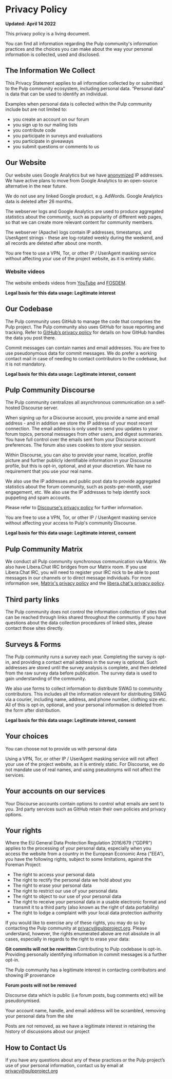 # Privacy Policy

**Updated: April 14 2022**

This privacy policy is a living document.

You can find all information regarding the Pulp community's information practices and the choices you can make about the way your personal information is collected, used and disclosed.

## The Information We Collect

This Privacy Statement applies to all information collected by or submitted to the Pulp community ecosystem, including personal data. “Personal data” is data that can be used to identify an individual.

Examples when  personal data is collected within the Pulp community include but are not limited to:
   * you create an account on our forum
   * you sign up to our mailing lists
   * you contribute code
   * you participate in surveys and evaluations
   * you participate in giveaways
   * you submit questions or comments to us


## Our Website

Our website uses Google Analytics but we have [anonymized](https://developers.google.com/analytics/devguides/collection/gajs/methods/gaJSApi_gat#_gat._anonymizeIp) IP addresses. We have active plans to move from Google Analytics to an open-source alternative in the near future.

We do not use any linked Google product, e.g. AdWords.
Google Analytics data is deleted after 26 months.

The webserver logs and Google Analytics are used to produce aggregated statistics about the community, such as popularity of different web pages, so that we can create more relevant content for community members.

The webserver (Apache) logs contain IP addresses, timestamps, and UserAgent strings - these are log-rotated weekly during the weekend, and all records are deleted after about one month.

You are free to use a VPN, Tor, or other IP / UserAgent masking service without affecting your use of the project website, as it is entirely static.

### Website videos

The website embeds videos from [YouTube](https://support.google.com/youtube/answer/7671399?hl=en) and [FOSDEM](https://fosdem.org/2022/).

**Legal basis for this data usage: Legitimate interest**

## Our Codebase

The Pulp community uses GitHub to manage the code that comprises the Pulp project. The Pulp community also uses GitHub for issue reporting and tracking. Refer to [GitHub’s privacy policy](https://docs.github.com/en/site-policy/privacy-policies/global-privacy-practices) for details on how GitHub handles the data you post there.

Commit messages can contain names and email addresses. You are free to use pseudonymous data for commit messages. We do prefer a working contact mail in case of needing to contact contributors to the codebase, but it is not mandatory.

**Legal basis for this data usage: Legitimate interest, consent**


## Pulp Community Discourse

The Pulp community centralizes all asynchronous communication on a self-hosted Discourse server.

When signing up for a Discourse account, you provide a name and email address - and in addition we store the IP address of your most recent connection. The email address is only used to send you updates to your forum topics, personal messages from other users, and digest summaries. You have full control over the emails sent from your Discourse account preferences. The forum also uses cookies to store your session.

Within Discourse, you can also to provide your name, location, profile picture and further publicly identifiable information in your Discourse profile, but this is opt-in, optional, and at your discretion. We have no requirement that you use your real name.

We also use the IP addresses and public post data to provide aggregated statistics about the forum community, such as posts-per-month, user engagement, etc. We also use the IP addresses to help identify sock puppeting and spam accounts.

Please refer to [Discourse's privacy policy](https://discourse.pulpproject.org/privacy) for further information.

You are free to use a VPN, Tor, or other IP / UserAgent masking service without affecting your access to Pulp's community Discourse.

**Legal basis for this data usage: Legitimate interest, consent**

## Pulp Community Matrix

We conduct all Pulp community synchronous communication via Matrix. We also have Libera.Chat IRC bridges from our Matrix room. If you use Libera.Chat IRC, you will need to register your IRC nick to be able to post messages in our channels or to direct message individuals. For more information see, [Matrix's privacy policy](https://matrix.org/legal/privacy-notice) and the [libera.chat's privacy policy](https://libera.chat/privacy/).

## Third party links

The Pulp community does not control the information collection of sites that can be reached through links shared throughout the communtiy. If you have questions about the data collection procedures of linked sites, please contact those sites directly.

## Surveys & Forms

The Pulp community runs a survey each year. Completing the survey is opt-in, and providing a contact email address in the survey is optional. Such addresses are stored until the survey analysis is complete, and then deleted from the raw survey data before publication. The survey data is used to gain understanding of the community.

We also use forms to collect information to distribute SWAG to community contributors. This includes all the information relevant for distributing SWAG via a courier, including name, address, and phone number, clothing size etc. All of this is opt-in, optional, and your personal information is deleted from the form after distribution.


**Legal basis for this data usage: Legitimate interest, consent**


## Your choices

You can choose not to provide us with personal data

Using a VPN, Tor, or other IP / UserAgent masking service will not affect your use of the project website, as it is entirely static. For Discourse, we do not mandate use of real names, and using pseudonyms will not affect the services.

## Your accounts on our services

Your Discourse accounts contain options to control what emails are sent to you. 3rd party services such as GitHub retain their own policies and privacy options.

## Your rights

Where the EU General Data Protection Regulation 2016/679 (“GDPR”) applies to the processing of your personal data, especially when you access the website from a country in the European Economic Area (“EEA”), you have the following rights, subject to some limitations, against the Foreman Project:

* The right to access your personal data
* The right to rectify the personal data we hold about you
* The right to erase your personal data
* The right to restrict our use of your personal data
* The right to object to our use of your personal data
* The right to receive your personal data in a usable electronic format and transmit it to a third party (also known as the right of data portability)
* The right to lodge a complaint with your local data protection authority

If you would like to exercise any of these rights, you may do so by contacting the Pulp community at privacy@pulpproject.org. Please understand, however, the rights enumerated above are not absolute in all cases, especially in regards to the right to erase your data:

**Git commits will not be rewritten**
Contributing to Pulp codebase is opt-in.
Providing personally identifying information in commit messages is a further opt-in.

The Pulp community has a legitimate interest in contacting contributors and showing IP provenance

**Forum posts will not be removed**

Discourse data which is public (i.e forum posts, bug comments etc) will be pseudonymised.

Your account name, handle, and email address will be scrambled, removing your personal data from the site

Posts are not removed, as we have a legitimate interest in retaining the history of discussions about our project

## How to Contact Us

If you have any questions about any of these practices or the Pulp project’s use of your personal information, contact us by email at privacy@pulpproject.org
